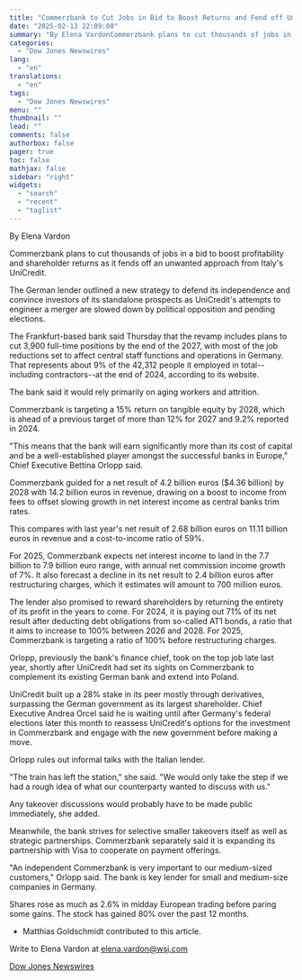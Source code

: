 ```yaml
---
title: "Commerzbank to Cut Jobs in Bid to Boost Returns and Fend off UniCredit — 2nd Update"
date: "2025-02-13 22:09:00"
summary: "By Elena VardonCommerzbank plans to cut thousands of jobs in a bid to boost profitability and shareholder returns as it fends off an unwanted approach from Italy's UniCredit.The German lender outlined a new strategy to defend its independence and convince investors of its standalone prospects as UniCredit's attempts to engineer..."
categories:
  - "Dow Jones Newswires"
lang:
  - "en"
translations:
  - "en"
tags:
  - "Dow Jones Newswires"
menu: ""
thumbnail: ""
lead: ""
comments: false
authorbox: false
pager: true
toc: false
mathjax: false
sidebar: "right"
widgets:
  - "search"
  - "recent"
  - "taglist"
---
```


By Elena Vardon

Commerzbank plans to cut thousands of jobs in a bid to boost profitability and shareholder returns as it fends off an unwanted approach from Italy's UniCredit.

The German lender outlined a new strategy to defend its independence and convince investors of its standalone prospects as UniCredit's attempts to engineer a merger are slowed down by political opposition and pending elections.

The Frankfurt-based bank said Thursday that the revamp includes plans to cut 3,900 full-time positions by the end of the 2027, with most of the job reductions set to affect central staff functions and operations in Germany. That represents about 9% of the 42,312 people it employed in total--including contractors--at the end of 2024, according to its website.

The bank said it would rely primarily on aging workers and attrition.

Commerzbank is targeting a 15% return on tangible equity by 2028, which is ahead of a previous target of more than 12% for 2027 and 9.2% reported in 2024.

"This means that the bank will earn significantly more than its cost of capital and be a well-established player amongst the successful banks in Europe," Chief Executive Bettina Orlopp said.

Commerzbank guided for a net result of 4.2 billion euros ($4.36 billion) by 2028 with 14.2 billion euros in revenue, drawing on a boost to income from fees to offset slowing growth in net interest income as central banks trim rates.

This compares with last year's net result of 2.68 billion euros on 11.11 billion euros in revenue and a cost-to-income ratio of 59%.

For 2025, Commerzbank expects net interest income to land in the 7.7 billion to 7.9 billion euro range, with annual net commission income growth of 7%. It also forecast a decline in its net result to 2.4 billion euros after restructuring charges, which it estimates will amount to 700 million euros.

The lender also promised to reward shareholders by returning the entirety of its profit in the years to come. For 2024, it is paying out 71% of its net result after deducting debt obligations from so-called AT1 bonds, a ratio that it aims to increase to 100% between 2026 and 2028. For 2025, Commerzbank is targeting a ratio of 100% before restructuring charges.

Orlopp, previously the bank's finance chief, took on the top job late last year, shortly after UniCredit had set its sights on Commerzbank to complement its existing German bank and extend into Poland.

UniCredit built up a 28% stake in its peer mostly through derivatives, surpassing the German government as its largest shareholder. Chief Executive Andrea Orcel said he is waiting until after Germany's federal elections later this month to reassess UniCredit's options for the investment in Commerzbank and engage with the new government before making a move.

Orlopp rules out informal talks with the Italian lender.

"The train has left the station," she said. "We would only take the step if we had a rough idea of ​​what our counterparty wanted to discuss with us."

Any takeover discussions would probably have to be made public immediately, she added.

Meanwhile, the bank strives for selective smaller takeovers itself as well as strategic partnerships. Commerzbank separately said it is expanding its partnership with Visa to cooperate on payment offerings.

"An independent Commerzbank is very important to our medium-sized customers," Orlopp said. The bank is key lender for small and medium-size companies in Germany.

Shares rose as much as 2.6% in midday European trading before paring some gains. The stock has gained 80% over the past 12 months.

* Matthias Goldschmidt contributed to this article.

Write to Elena Vardon at elena.vardon@wsj.com

[Dow Jones Newswires](https://www.tradingview.com/news/DJN_DN20250213010182:0-commerzbank-to-cut-jobs-in-bid-to-boost-returns-and-fend-off-unicredit-2nd-update/)
